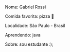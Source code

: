 Nome: Gabriel Rossi

Comida favorita: pizza 💖

Localidade: São Paulo - Brasil

Aprendendo: java

Sobre: sou estudante :);